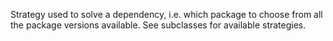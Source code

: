 Strategy used to solve a dependency, i.e. which package to choose from all the package versions available.
See subclasses for available strategies.
